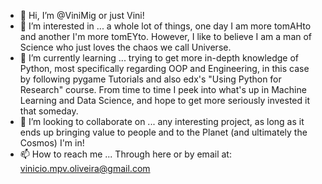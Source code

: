- 👋 Hi, I’m @ViniMig or just Vini!
- 👀 I’m interested in ... a whole lot of things, one day I am more tomAHto and another I'm more tomEYto. However, I like to believe I am a man of Science who just loves the chaos we call Universe. 
- 🌱 I’m currently learning ... trying to get more in-depth knowledge of Python, most specifically regarding OOP and Engineering, in this case by following pygame Tutorials and also edx's "Using Python for Research" course. From time to time I peek into what's up in Machine Learning and Data Science, and hope to get more seriously invested it that someday.
- 💞️ I’m looking to collaborate on ... any interesting project, as long as it ends up bringing value to people and to the Planet (and ultimately the Cosmos) I'm in!
- 📫 How to reach me ... Through here or by email at: vinicio.mpv.oliveira@gmail.com

<!---
ViniMig/ViniMig is a ✨ special ✨ repository because its `README.md` (this file) appears on your GitHub profile.
You can click the Preview link to take a look at your changes.
--->
